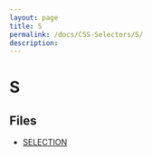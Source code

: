 ```yaml
---
layout: page
title: S
permalink: /docs/CSS-Selectors/S/
description: 
---
```


# S



## Files
* [SELECTION](/compare.html2pdf.tools/docs/CSS-Selectors/S/selection)

